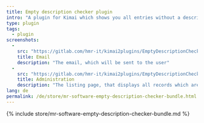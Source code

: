 ```yaml
---
title: Empty description checker plugin
intro: "A plugin for Kimai which shows you all entries without a description + email notification for users to ask them to add a description."
type: plugin
tags:
  - plugin
screenshots:
  - 
    src: "https://gitlab.com/hmr-it/kimai2plugins/EmptyDescriptionCheckerBundle/raw/master/_screenshots/email.jpg"
    title: Email 
    description: "The email, which will be sent to the user" 
  - 
    src: "https://gitlab.com/hmr-it/kimai2plugins/EmptyDescriptionCheckerBundle/raw/master/_screenshots/kimai_web.jpg"
    title: Administration
    description: "The listing page, that displays all records which are missing a description"
lang: de
permalink: /de/store/mr-software-empty-description-checker-bundle.html
---
```


{% include store/mr-software-empty-description-checker-bundle.md %}
